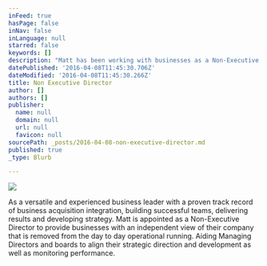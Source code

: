 ```yaml
---
inFeed: true
hasPage: false
inNav: false
inLanguage: null
starred: false
keywords: []
description: "Matt has been working with businesses as a Non-Executive Director to provide them with independent and impartial views together with:\n•Mentoring and coaching the current Managing Directors. "
datePublished: '2016-04-08T11:45:30.706Z'
dateModified: '2016-04-08T11:45:30.266Z'
title: Non Executive Director
author: []
authors: []
publisher:
  name: null
  domain: null
  url: null
  favicon: null
sourcePath: _posts/2016-04-08-non-executive-director.md
published: true
_type: Blurb

---
```

![](https://the-grid-user-content.s3-us-west-2.amazonaws.com/5daa837c-78ce-4dfd-a73c-e44c1adb5c51.jpg)

As a versatile and experienced business leader with a proven track record of business acquisition integration, building successful teams, delivering results and developing strategy.  Matt is appointed as a Non-Executive Director to provide businesses with an independent view of their company that is removed from the day to day operational running. Aiding Managing Directors and  boards to align their strategic direction and development as well as monitoring performance.